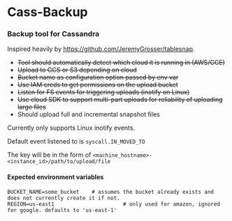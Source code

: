 # Cass-Backup

### Backup tool for Cassandra

Inspired heavily by https://github.com/JeremyGrosser/tablesnap.

* ~~Tool should automatically detect which cloud it is running in (AWS/GCE)~~
* ~~Upload to GCS or S3 depending on cloud~~
* ~~Bucket name as configuration option passed by env var~~
* ~~Use IAM creds to get permissions on the upload bucket~~
* ~~Listen for FS events for triggering uploads (inotify on Linux)~~
* ~~Use cloud SDK to support multi-part uploads for reliability of uploading large files~~
* Should upload full and incremental snapshot files

Currently only supports Linux inotify events.

Default event listened to is `syscall.IN_MOVED_TO`

The key will be in the form of `<machine_hostname>-<instance_id>/path/to/upload/file`

#### Expected environment variables
```no-highlight
BUCKET_NAME=some_bucket    # assumes the bucket already exists and does not currently create it if not.
REGION=us-east1   					 # only used for amazon, ignored for google. defaults to 'us-east-1'
```
